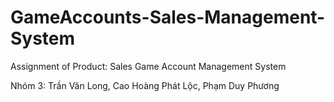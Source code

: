 # GameAccounts-Sales-Management-System
Assignment of Product: Sales Game Account Management System

Nhóm 3: Trần Văn Long, Cao Hoàng Phát Lộc, Phạm Duy Phương
